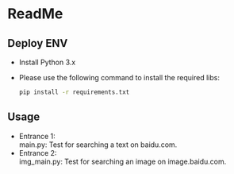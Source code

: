 # ReadMe

## Deploy ENV
* Install Python 3.x
* Please use the following command to install the required libs:

  ```cmd
  pip install -r requirements.txt
  ```

## Usage

* Entrance 1:  
  main.py: Test for searching a text on baidu.com.
* Entrance 2:  
  img_main.py: Test for searching an image on image.baidu.com.